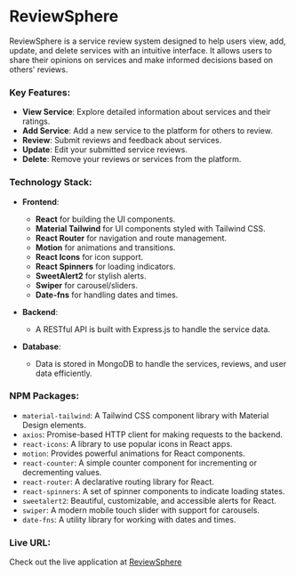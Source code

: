 # ReviewSphere

ReviewSphere is a service review system designed to help users view, add, update, and delete services with an intuitive interface. It allows users to share their opinions on services and make informed decisions based on others' reviews.

### Key Features:
- **View Service**: Explore detailed information about services and their ratings.
- **Add Service**: Add a new service to the platform for others to review.
- **Review**: Submit reviews and feedback about services.
- **Update**: Edit your submitted service reviews.
- **Delete**: Remove your reviews or services from the platform.

### Technology Stack:
- **Frontend**: 
  - **React** for building the UI components.
  - **Material Tailwind** for UI components styled with Tailwind CSS.
  - **React Router** for navigation and route management.
  - **Motion** for animations and transitions.
  - **React Icons** for icon support.
  - **React Spinners** for loading indicators.
  - **SweetAlert2** for stylish alerts.
  - **Swiper** for carousel/sliders.
  - **Date-fns** for handling dates and times.

- **Backend**: 
  - A RESTful API is built with Express.js to handle the service data.

- **Database**: 
  - Data is stored in MongoDB to handle the services, reviews, and user data efficiently.

### NPM Packages:
- `material-tailwind`: A Tailwind CSS component library with Material Design elements.
- `axios`: Promise-based HTTP client for making requests to the backend.
- `react-icons`: A library to use popular icons in React apps.
- `motion`: Provides powerful animations for React components.
- `react-counter`: A simple counter component for incrementing or decrementing values.
- `react-router`: A declarative routing library for React.
- `react-spinners`: A set of spinner components to indicate loading states.
- `sweetalert2`: Beautiful, customizable, and accessible alerts for React.
- `swiper`: A modern mobile touch slider with support for carousels.
- `date-fns`: A utility library for working with dates and times.

### Live URL:
Check out the live application at [ReviewSphere](https://reviewsphere-39258.web.app/)
